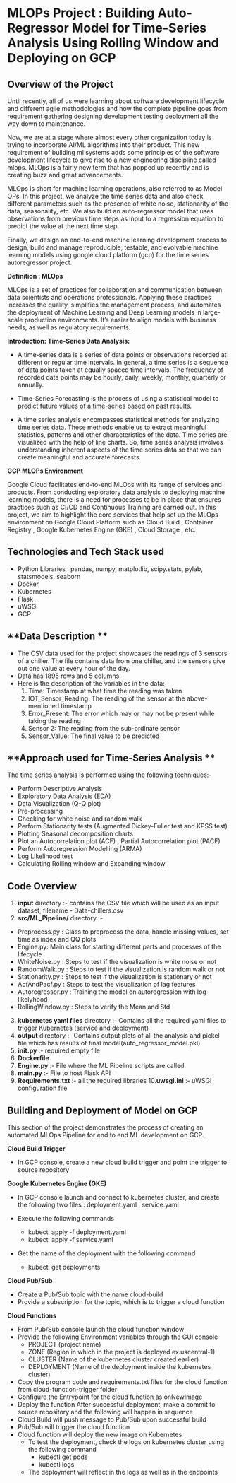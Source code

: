 # MLOPs Project : Building Auto-Regressor Model for Time-Series Analysis Using Rolling Window and Deploying on GCP

## **Overview of the Project**
Until recently, all of us were learning about software development lifecycle and different agile methodologies and how the complete pipeline goes from requirement gathering designing development testing deployment all the way down to maintenance. 

Now, we are at a stage where almost every other organization today is trying to incorporate AI/ML algorithms into their product. This new requirement of building ml systems adds some principles of the software development lifecycle to give rise to a new engineering discipline called mlops. MLOps is a fairly new term that has popped up recently and is creating buzz and great advancements.

MLOps is short for machine learning operations, also referred to as Model OPs. In this project, we analyze the time series data and also check different parameters such as the presence of white noise, stationarity of the data, seasonality, etc. We also build an auto-regressor model that uses observations from previous time steps as input to a regression equation to predict the value at the next time step. 

Finally, we design an end-to-end machine learning development process to design, build and manage reproducible, testable, and evolvable machine learning models using google cloud platform (gcp) for the time series autoregressor project.


**Definition : MLOps**

MLOps is a set of practices for collaboration and communication between data scientists and operations professionals. Applying these practices increases the quality, simplifies the management process, and automates the deployment of Machine Learning and Deep Learning models in large-scale production environments. It’s easier to align models with business needs, as well as regulatory requirements.

**Introduction: Time-Series Data Analysis:**

* A time-series data is a series of data points or observations recorded at different or regular time intervals. In general, a time series is a sequence of data points taken at equally spaced time intervals. The frequency of recorded data points may be hourly, daily, weekly, monthly, quarterly or annually.

* Time-Series Forecasting is the process of using a statistical model to predict future values of a time-series based on past results.

* A time series analysis encompasses statistical methods for analyzing time series data. These methods enable us to extract meaningful statistics, patterns and other characteristics of the data. Time series are visualized with the help of line charts. So, time series analysis involves understanding inherent aspects of the time series data so that we can create meaningful and accurate forecasts.

**GCP MLOPs Environment**

Google Cloud facilitates end-to-end MLOps with its range of services and products. From conducting exploratory data analysis to deploying machine learning models, there is a need for processes to be in place that ensures practices such as CI/CD and Continuous Training are carried out. In this project, we aim to highlight the core services that help set up the MLOps environment on Google Cloud Platform such as Cloud Build , Container Registry , Google Kubernetes Engine (GKE) , Cloud Storage , etc.


## Technologies and Tech Stack used

* Python Libraries : pandas, numpy, matplotlib, scipy.stats, pylab, statsmodels, seaborn
* Docker
* Kubernetes
* Flask
* uWSGI
* GCP


## **Data Description **

* The CSV data used for the project showcases the readings of 3 sensors of a chiller. The file contains data from one chiller, and the sensors give out one value at every hour of the day.
* Data has 1895 rows and 5 columns.
* Here is the description of the variables in the data:
    1.  Time: Timestamp at what time the reading was taken
    2.  IOT_Sensor_Reading: The reading of the sensor at the above-mentioned timestamp 
    3.  Error_Present: The error which may or may not be present while taking the reading
    4.  Sensor 2: The reading from the sub-ordinate sensor 
    5.  Sensor_Value: The final value to be predicted


## **Approach used for Time-Series Analysis **

The time series analysis is performed using the following techniques:-

* Perform Descriptive Analysis
* Exploratory Data Analysis (EDA)
* Data Visualization (Q-Q plot)
* Pre-processing
* Checking for white noise and random walk
* Perform Stationarity tests (Augmented Dickey-Fuller test and KPSS test)
* Plotting Seasonal decomposition charts
* Plot an Autocorrelation plot (ACF) , Partial Autocorrelation plot (PACF)
* Perform Autoregression Modelling (ARMA)
* Log Likelihood test
* Calculating Rolling window and Expanding window


## Code Overview

1. **input** directory :- contains the CSV file which will be used as an input dataset, filename - Data-chillers.csv
2. **src/ML_Pipeline/** directory :- 

* Preprocess.py : Class to preprocess the data, handle missing values, set time as index and QQ plots
* Engine.py: Main class for starting different parts and processes of the lifecycle
* WhiteNoise.py : Steps to test if the visualization is white noise or not
* RandomWalk.py : Steps to test if the visualization is random walk or not
* Stationarity.py : Steps to test if the visualization is stationary or not
* AcfAndPacf.py : Steps to test the visualization of lag features
* Autoregressor.py : Training the model on autoregression with log likelyhood
* RollingWindow.py : Steps to verify the Mean and Std

3. **kubernetes yaml files** directory :- Contains all the required yaml files to trigger Kubernetes (service and deployment)
4. **output** directory :- Contains output plots of all the analysis and pickel file which has results of final model(auto_regressor_model.pkl)
5. **__init__.py** :- required empty file
6. **Dockerfile**
7. **Engine.py** :- File where the ML Pipeline scripts are called
8. **main.py** :-  File to host Flask API
9. **Requirements.txt** :- all the required libraries
10.**uwsgi.ini** :- uWSGI configuration file


## Building and Deployment of Model on GCP

This section of the project demonstrates the process of creating an automated MLOps Pipeline for end to end ML development on GCP.

**Cloud Build Trigger**

* In GCP console, create a new cloud build trigger and point the trigger to source repository

**Google Kubernetes Engine (GKE)**

* In GCP console launch and connect to kubernetes cluster, and create the following two files :  deployment.yaml , service.yaml

* Execute the following commands
    * kubectl apply -f deployment.yaml
    * kubectl apply -f service.yaml
    
* Get the name of the deployment with the following command
    * kubectl get deployments

**Cloud Pub/Sub**

* Create a Pub/Sub topic with the name cloud-build
* Provide a subscription for the topic, which is to trigger a cloud function

**Cloud Functions**

* From Pub/Sub console launch the cloud function window
* Provide the following Environment variables through the GUI console
    * PROJECT (project name)
    * ZONE (Region in which in the project is deployed ex.uscentral-1)
    * CLUSTER (Name of the kubernetes cluster created earlier)
    * DEPLOYMENT (Name of the deployment inside the kubernetes cluster)
* Copy the program code and requirements.txt files for the cloud function from cloud-function-trigger folder
* Configure the Entrypoint for the cloud function as onNewImage
* Deploy the function
After successful deployment, make a commit to source repository and the following will happen in sequence
* Cloud Build will push message to Pub/Sub upon successful build
* Pub/Sub will trigger the cloud function
* Cloud function will deploy the new image on Kubernetes
    * To test the deployment, check the logs on kubernetes cluster using the following command
        * kubectl get pods 
        * kubectl logs <pod name>
    * The deployment will reflect in the logs as well as in the endpoints











